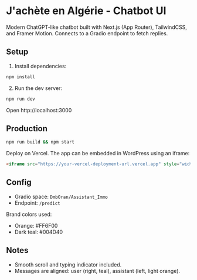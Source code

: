 # J'achète en Algérie - Chatbot UI

Modern ChatGPT-like chatbot built with Next.js (App Router), TailwindCSS, and Framer Motion. Connects to a Gradio endpoint to fetch replies.

## Setup

1. Install dependencies:

```bash
npm install
```

2. Run the dev server:

```bash
npm run dev
```

Open http://localhost:3000

## Production

```bash
npm run build && npm start
```

Deploy on Vercel. The app can be embedded in WordPress using an iframe:

```html
<iframe src="https://your-vercel-deployment-url.vercel.app" style="width:100%;height:800px;border:none"></iframe>
```

## Config
- Gradio space: `DmbOran/Assistant_Immo`
- Endpoint: `/predict`

Brand colors used:
- Orange: #FF6F00
- Dark teal: #004D40

## Notes
- Smooth scroll and typing indicator included.
- Messages are aligned: user (right, teal), assistant (left, light orange).


